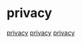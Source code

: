 # privacy

[privacy](https://github.com/CEA-LIST/Cingulata)
[privacy](https://github.com/google/fully-homomorphic-encryption)
[privacy](https://github.com/Lissy93/personal-security-checklist)
